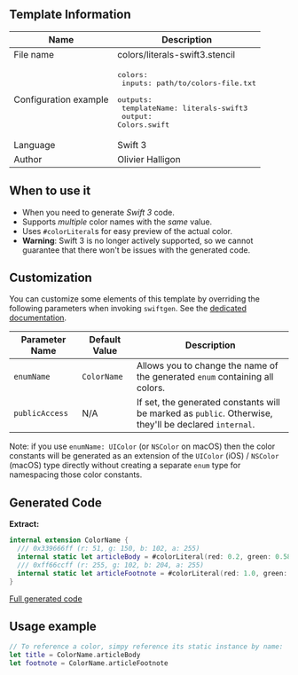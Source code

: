 ## Template Information

| Name      | Description       |
| --------- | ----------------- |
| File name | colors/literals-swift3.stencil |
| Configuration example | <pre>colors:<br />  inputs: path/to/colors-file.txt<br />  outputs:<br />    templateName: literals-swift3<br />    output: Colors.swift</pre> |
| Language | Swift 3 |
| Author | Olivier Halligon |

## When to use it

- When you need to generate *Swift 3* code.
- Supports _multiple_ color names with the _same_ value.
- Uses `#colorLiteral`s for easy preview of the actual color.
- **Warning**: Swift 3 is no longer actively supported, so we cannot guarantee that there won't be issues with the generated code.

## Customization

You can customize some elements of this template by overriding the following parameters when invoking `swiftgen`. See the [dedicated documentation](../../ConfigFile.md).

| Parameter Name | Default Value | Description |
| -------------- | ------------- | ----------- |
| `enumName` | `ColorName` | Allows you to change the name of the generated `enum` containing all colors. |
| `publicAccess` | N/A | If set, the generated constants will be marked as `public`. Otherwise, they'll be declared `internal`. |

Note: if you use `enumName: UIColor` (or `NSColor` on macOS) then the color constants will be generated as an extension of the `UIColor` (iOS) / `NSColor` (macOS) type directly without creating a separate `enum` type for namespacing those color constants.

## Generated Code

**Extract:**

```swift
internal extension ColorName {
  /// 0x339666ff (r: 51, g: 150, b: 102, a: 255)
  internal static let articleBody = #colorLiteral(red: 0.2, green: 0.588235, blue: 0.4, alpha: 1.0)
  /// 0xff66ccff (r: 255, g: 102, b: 204, a: 255)
  internal static let articleFootnote = #colorLiteral(red: 1.0, green: 0.4, blue: 0.8, alpha: 1.0)
}
```

[Full generated code](../../../Tests/Fixtures/Generated/Colors/literals-swift3/defaults.swift)

## Usage example

```swift
// To reference a color, simpy reference its static instance by name:
let title = ColorName.articleBody
let footnote = ColorName.articleFootnote
```
